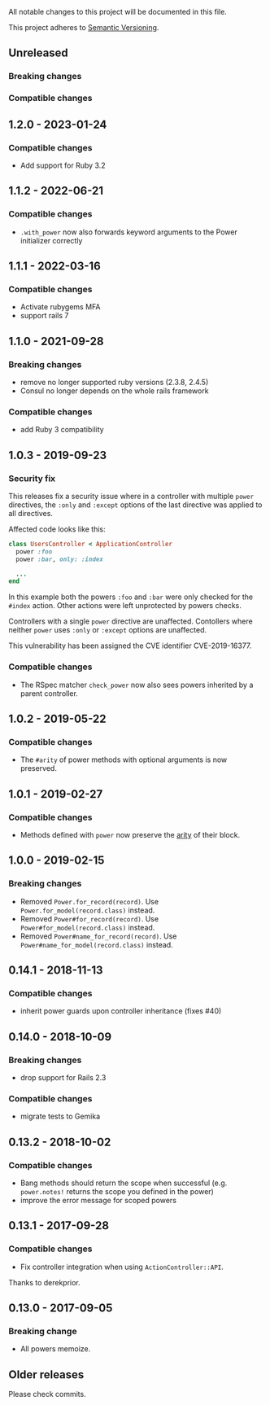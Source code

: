 All notable changes to this project will be documented in this file.

This project adheres to [Semantic Versioning](http://semver.org/spec/v2.0.0.html).


## Unreleased

### Breaking changes

### Compatible changes



## 1.2.0 - 2023-01-24

### Compatible changes

- Add support for Ruby 3.2

## 1.1.2 - 2022-06-21

### Compatible changes

- `.with_power` now also forwards keyword arguments to the Power initializer correctly

## 1.1.1 - 2022-03-16

### Compatible changes

- Activate rubygems MFA
- support rails 7

## 1.1.0 - 2021-09-28

### Breaking changes

- remove no longer supported ruby versions (2.3.8, 2.4.5)
- Consul no longer depends on the whole rails framework

### Compatible changes

- add Ruby 3 compatibility

## 1.0.3 - 2019-09-23

### Security fix

This releases fix a security issue where in a controller with multiple `power` directives, the `:only` and `:except` options of the last directive was applied to all directives.

Affected code looks like this:

```ruby
class UsersController < ApplicationController
  power :foo
  power :bar, only: :index

  ...
end
```

In this example both the powers `:foo` and `:bar` were only checked for the `#index` action. Other actions were left unprotected by powers checks.

Controllers with a single `power` directive are unaffected.
Contollers where neither `power` uses `:only` or `:except` options are unaffected.

This vulnerability has been assigned the CVE identifier CVE-2019-16377.


### Compatible changes

- The RSpec matcher `check_power` now also sees powers inherited by a parent controller.


## 1.0.2 - 2019-05-22

### Compatible changes

- The `#arity` of power methods with optional arguments is now preserved.



## 1.0.1 - 2019-02-27

### Compatible changes

- Methods defined with `power` now preserve the [arity](https://apidock.com/ruby/Method/arity) of their block.



## 1.0.0 - 2019-02-15

### Breaking changes

- Removed `Power.for_record(record)`. Use `Power.for_model(record.class)` instead.
- Removed `Power#for_record(record)`. Use `Power#for_model(record.class)` instead.
- Removed `Power#name_for_record(record)`. Use `Power#name_for_model(record.class)` instead.



## 0.14.1 - 2018-11-13

### Compatible changes

- inherit power guards upon controller inheritance (fixes #40)

## 0.14.0 - 2018-10-09

### Breaking changes

- drop support for Rails 2.3

### Compatible changes

- migrate tests to Gemika

## 0.13.2 - 2018-10-02

### Compatible changes

- Bang methods should return the scope when successful (e.g. `power.notes!` returns the scope you defined in the power)
- improve the error message for scoped powers

## 0.13.1 - 2017-09-28

### Compatible changes

- Fix controller integration when using `ActionController::API`.

Thanks to derekprior.


## 0.13.0 - 2017-09-05

### Breaking change

- All powers memoize.


## Older releases

Please check commits.
